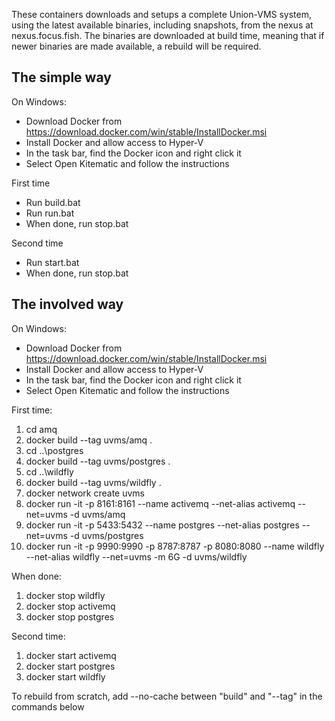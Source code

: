 These containers downloads and setups a complete Union-VMS system, using the latest available binaries, including snapshots, from the nexus at nexus.focus.fish. The binaries are downloaded at build time, meaning that if newer binaries are made available, a rebuild will be required.

## The simple way

On Windows:

* Download Docker from https://download.docker.com/win/stable/InstallDocker.msi
* Install Docker and allow access to Hyper-V
* In the task bar, find the Docker icon and right click it
* Select Open Kitematic and follow the instructions

First time

* Run build.bat
* Run run.bat
* When done, run stop.bat

Second time

* Run start.bat
* When done, run stop.bat

## The involved way

On Windows:

* Download Docker from https://download.docker.com/win/stable/InstallDocker.msi
* Install Docker and allow access to Hyper-V
* In the task bar, find the Docker icon and right click it
* Select Open Kitematic and follow the instructions

First time:
1. cd amq
2. docker build --tag uvms/amq .
3. cd ..\postgres
4. docker build --tag uvms/postgres .
5. cd ..\wildfly
6. docker build --tag uvms/wildfly .
7. docker network create uvms
8. docker run -it -p 8161:8161 --name activemq --net-alias activemq --net=uvms -d uvms/amq
9. docker run -it -p 5433:5432 --name postgres --net-alias postgres --net=uvms -d uvms/postgres
10. docker run -it -p 9990:9990 -p 8787:8787 -p 8080:8080 --name wildfly --net-alias wildfly --net=uvms -m 6G -d uvms/wildfly

When done:
1. docker stop wildfly
2. docker stop activemq
3. docker stop postgres

Second time:
1. docker start activemq
2. docker start postgres
3. docker start wildfly

To rebuild from scratch, add --no-cache between "build" and "--tag" in the commands below